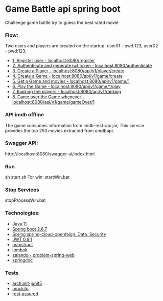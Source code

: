 # Game Battle api spring boot
Challenge game battle try to guess the best rated movie

### Flow:
Two users and players are created on the startup: user01 - pwd:123,
user02 - pwd:123.

- [1. Register user - localhost:8080/register](#)
- [2. Authenticate and generate jwt token - localhost:8080/authenticate](#)
- [3. Create a Player - localhost:8080/api/v1/player/create](#)
- [4. Create a Game - localhost:8080/api/v1/game/create](#)
- [5. Get a Game and movies - localhost:8080/api/v1/game/1](#)
- [6. Play the Game  - localhost:8080/api/v1/game/1/play](#)
- [7. Ranking the players - localhost:8080/api/v1/ranking](#)
- [8. Game over the Game whenever  - localhost:8080/api/v1/game/gameOver/1](#)

### API imdb offline
The game consumes information from imdb-rest-api.jar,
This service provides the top 250 movies extracted from omdbapi.
### Swagger API:
http://localhost:8080/swagger-ui/index.html

### Run
sh start.sh
For win: startWin.bat
### Stop Services
stopProcessWin.bat
### Technologies:

- [Java 11](#)
- [Spring boot 2.6.7](#)
- [Spring spring-cloud-openfeign, Data, Security](#)
- [JWT 0.9.1](#)
- [mapstruct](#)
- [lombok](#)
- [zalando - problem-spring-web](#)
- [springdoc](#)
### Tests
- [archunit-junit5](#)
- [mockito](#)
- [rest-assured](#)